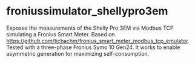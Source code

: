 # froniussimulator_shellypro3em

Exposes the measurements of the Shelly Pro 3EM via Modbus TCP simulating a Fronius Smart Meter.
Based on https://github.com/tichachm/fronius_smart_meter_modbus_tcp_emulator.
Tested with a three-phase Fronius Symo 10 Gen24. It works to enable asymmetric generation for maximizing self-consumption.
